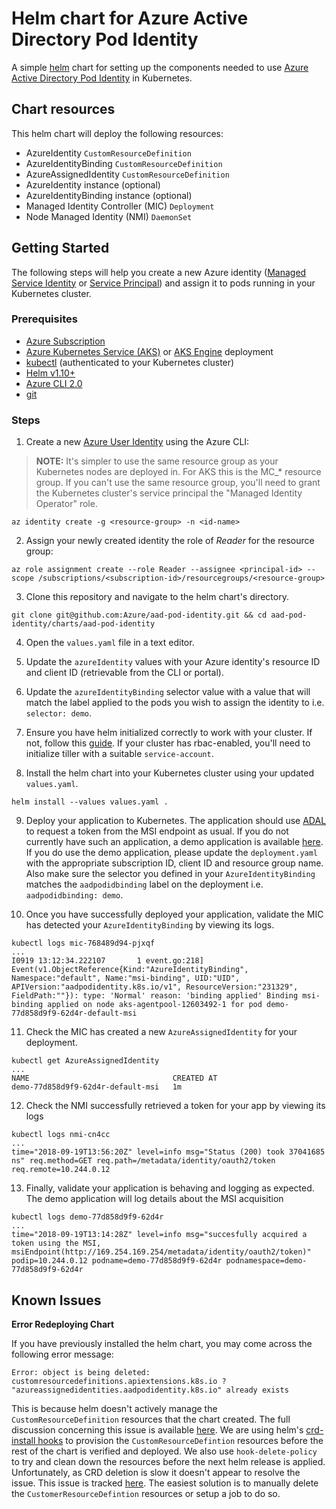 # Helm chart for Azure Active Directory Pod Identity
A simple [helm](https://helm.sh/) chart for setting up the components needed to use [Azure Active Directory Pod Identity](https://github.com/Azure/aad-pod-identity) in Kubernetes.

## Chart resources
This helm chart will deploy the following resources:
* AzureIdentity `CustomResourceDefinition`
* AzureIdentityBinding `CustomResourceDefinition`
* AzureAssignedIdentity `CustomResourceDefinition`
* AzureIdentity instance (optional)
* AzureIdentityBinding instance (optional)
* Managed Identity Controller (MIC) `Deployment`
* Node Managed Identity (NMI) `DaemonSet`

## Getting Started
The following steps will help you create a new Azure identity ([Managed Service Identity](https://docs.microsoft.com/en-us/azure/active-directory/managed-identities-azure-resources/overview) or [Service Principal](https://docs.microsoft.com/en-us/azure/active-directory/develop/app-objects-and-service-principals)) and assign it to pods running in your Kubernetes cluster.

### Prerequisites
* [Azure Subscription](https://azure.microsoft.com/)
* [Azure Kubernetes Service (AKS)](https://azure.microsoft.com/services/kubernetes-service/) or [AKS Engine](https://github.com/Azure/aks-engine) deployment
* [kubectl](https://kubernetes.io/docs/tasks/tools/install-kubectl/) (authenticated to your Kubernetes cluster)
* [Helm v1.10+](https://github.com/helm/helm)
* [Azure CLI 2.0](https://docs.microsoft.com/en-us/cli/azure/install-azure-cli?view=azure-cli-latest)
* [git](https://git-scm.com/downloads)

### Steps

1. Create a new [Azure User Identity](https://docs.microsoft.com/en-us/azure/active-directory/managed-identities-azure-resources/overview) using the Azure CLI:
> __NOTE:__ It's simpler to use the same resource group as your Kubernetes nodes are deployed in. For AKS this is the MC_* resource group. If you can't use the same resource group, you'll need to grant the Kubernetes cluster's service principal the "Managed Identity Operator" role.
```shell
az identity create -g <resource-group> -n <id-name>
```

2. Assign your newly created identity the role of _Reader_ for the resource group:
```shell
az role assignment create --role Reader --assignee <principal-id> --scope /subscriptions/<subscription-id>/resourcegroups/<resource-group>
```

3. Clone this repository and navigate to the helm chart's directory.
```shell
git clone git@github.com:Azure/aad-pod-identity.git && cd aad-pod-identity/charts/aad-pod-identity
```

4. Open the `values.yaml` file in a text editor.

5. Update the `azureIdentity` values with your Azure identity's resource ID and client ID (retrievable from the CLI or portal).

6. Update the `azureIdentityBinding` selector value with a value that will match the label applied to the pods you wish to assign the identity to i.e. `selector: demo`.

7. Ensure you have helm initialized correctly to work with your cluster. If not, follow this [guide](https://docs.helm.sh/using_helm/#initialize-helm-and-install-tiller). If your cluster has rbac-enabled, you'll need to initialize tiller with a suitable `service-account`.

8. Install the helm chart into your Kubernetes cluster using your updated `values.yaml`.
```shell
helm install --values values.yaml .
```

9. Deploy your application to Kubernetes. The application should use [ADAL](https://docs.microsoft.com/en-us/azure/active-directory/develop/active-directory-authentication-libraries) to request a token from the MSI endpoint as usual. If you do not currently have such an application, a demo application is available [here](https://github.com/Azure/aad-pod-identity#demo-app). If you do use the demo application, please update the `deployment.yaml` with the appropriate subscription ID, client ID and resource group name. Also make sure the selector you defined in your `AzureIdentityBinding` matches the `aadpodidbinding` label on the deployment i.e. `aadpodidbinding: demo`.

10. Once you have successfully deployed your application, validate the MIC has detected your `AzureIdentityBinding` by viewing its logs.
```shell
kubectl logs mic-768489d94-pjxqf
...
I0919 13:12:34.222107       1 event.go:218] Event(v1.ObjectReference{Kind:"AzureIdentityBinding", Namespace:"default", Name:"msi-binding", UID:"UID", APIVersion:"aadpodidentity.k8s.io/v1", ResourceVersion:"231329", FieldPath:""}): type: 'Normal' reason: 'binding applied' Binding msi-binding applied on node aks-agentpool-12603492-1 for pod demo-77d858d9f9-62d4r-default-msi
```

11. Check the MIC has created a new `AzureAssignedIdentity` for your deployment.
```shell
kubectl get AzureAssignedIdentity
...
NAME                                CREATED AT
demo-77d858d9f9-62d4r-default-msi   1m
```

12. Check the NMI successfully retrieved a token for your app by viewing its logs
```shell
kubectl logs nmi-cn4cc
...
time="2018-09-19T13:56:20Z" level=info msg="Status (200) took 37041685 ns" req.method=GET req.path=/metadata/identity/oauth2/token req.remote=10.244.0.12
```

13. Finally, validate your application is behaving and logging as expected. The demo application will log details about the MSI acquisition
```
kubectl logs demo-77d858d9f9-62d4r
...
time="2018-09-19T13:14:28Z" level=info msg="succesfully acquired a token using the MSI, msiEndpoint(http://169.254.169.254/metadata/identity/oauth2/token)" podip=10.244.0.12 podname=demo-77d858d9f9-62d4r podnamespace=demo-77d858d9f9-62d4r
```

## Known Issues

__Error Redeploying Chart__

If you have previously installed the helm chart, you may come across the following error message:
```shell
Error: object is being deleted: customresourcedefinitions.apiextensions.k8s.io ? "azureassignedidentities.aadpodidentity.k8s.io" already exists
```
This is because helm doesn't actively manage the `CustomResourceDefinition` resources that the chart created. The full discussion concerning this issue is available [here](https://github.com/helm/helm/issues/2994). We are using helm's [crd-install hooks](https://docs.helm.sh/developing_charts#defining-a-crd-with-the-crd-install-hook) to provision the `CustomResourceDefintion` resources before the rest of the chart is verified and deployed. We also use `hook-delete-policy` to try and clean down the resources before the next helm release is applied. Unfortunately, as CRD deletion is slow it doesn't appear to resolve the issue. This issue is tracked [here](https://github.com/helm/helm/issues/4440). The easiest solution is to manually delete the `CustomerResourceDefintion` resources or setup a job to do so.


